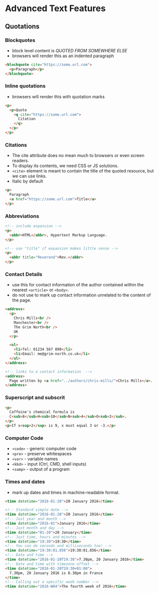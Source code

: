 # Advanced Text Features

## Quotations

### Blockquotes
- block level content is _QUOTED FROM SOMEWHERE ELSE_
- browsers will render this as an indented paragraph
```HTML
<blockquote cite="https://some.url.com">
  <p>Paragraph</p>
</blockquote>
```

### Inline quotations
- browsers will render this with quotation marks
```HTML
<p>
  <p>Quote
    <q cite="https://some.url.com">
      Citation
    </q>
  </p>
</p>
```

### Citations
- The cite attribute does no mean much to browsers or even screen readers.
- To display its contents, we need CSS or JS solutions.
- `<cite>` element is meant to contain the title of the quoted resource, but we can use links.
- Italic by default
```HTML
<p>
  Paragraph
  <a href="https://some.url.com">Title</a>
</p>
```

### Abbreviations
```HTML
<!-- include expansion -->
<p>
  <abbr>HTML</abbr>, Hypertext Markup Language.
</p>

<!-- use "title" if expansion makes little sense -->
<p>
  <abbr title="Reverend">Rev.</abbr>
</p>
```

### Contact Details
- use this for contact information of the author contained within the nearest `<article>` or `<body>`.
- do not use to mark up contact information unrelated to the content of the page.
```HTML
<address>
  <p>
    Chris Mills<br />
    Manchester<br />
    The Grim North<br />
    UK
  </p>

  <ul>
    <li>Tel: 01234 567 890</li>
    <li>Email: me@grim-north.co.uk</li>
  </ul>
</address>

<!-- links to a contact information  -->
<address>
  Page written by <a href="../authors/chris-mills/">Chris Mills</a>.
</address>
```

### Superscript and subscrit
```HTML
<p>
  Caffeine's chemical formula is
  C<sub>8</sub>H<sub>10</sub>N<sub>4</sub>O<sub>2</sub>.
</p>
<p>If x<sup>2</sup> is 9, x must equal 3 or -3.</p>
```

### Computer Code
- `<code>` - generic computer code
- `<pre>` - preserve whitespaces
- `<var>` - variable names
- `<kbd>` - input (Ctrl, CMD, shell inputs)
- `<samp>` - output of a program

### Times and dates
- mark up dates and times in machine-readable format.
```HTML
<time datetime="2016-01-20">20 January 2016</time>
```

```HTML
<!-- Standard simple date -->
<time datetime="2016-01-20">20 January 2016</time>
<!-- Just year and month -->
<time datetime="2016-01">January 2016</time>
<!-- Just month and day -->
<time datetime="01-20">20 January</time>
<!-- Just time, hours and minutes -->
<time datetime="19:30">19:30</time>
<!-- You can do seconds and milliseconds too! -->
<time datetime="19:30:01.856">19:30:01.856</time>
<!-- Date and time -->
<time datetime="2016-01-20T19:30">7.30pm, 20 January 2016</time>
<!-- Date and time with timezone offset -->
<time datetime="2016-01-20T19:30+01:00">
  7.30pm, 20 January 2016 is 8.30pm in France
</time>
<!-- Calling out a specific week number -->
<time datetime="2016-W04">The fourth week of 2016</time>
```
